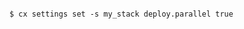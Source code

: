 <!-- usedin: [ _includes/_inlines/Deployment/common/parallel-deployment/parallel-deployment_configure-parallel-deployment.md] -->

```

$ cx settings set -s my_stack deploy.parallel true

```
